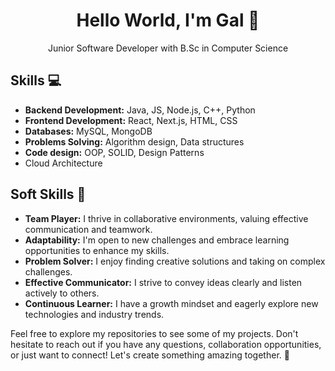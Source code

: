 
<div align="center"> 
  <h1>Hello World, I'm Gal 👋</h1>
  Junior Software Developer with B.Sc in Computer Science
</div>

  ## Skills 💻
- **Backend Development:** Java, JS, Node.js, C++, Python
- **Frontend Development:** React, Next.js, HTML, CSS
- **Databases:** MySQL, MongoDB
- **Problems Solving:** Algorithm design, Data structures
- **Code design:** OOP, SOLID, Design Patterns
- Cloud Architecture

## Soft Skills 🌱 
- **Team Player:** I thrive in collaborative environments, valuing effective communication and teamwork.
- **Adaptability:** I'm open to new challenges and embrace learning opportunities to enhance my skills.
- **Problem Solver:** I enjoy finding creative solutions and taking on complex challenges.
- **Effective Communicator:** I strive to convey ideas clearly and listen actively to others.
- **Continuous Learner:** I have a growth mindset and eagerly explore new technologies and industry trends.

Feel free to explore my repositories to see some of my projects. Don't hesitate to reach out if you have any questions, collaboration opportunities, or just want to connect! Let's create something amazing together. 🚀
  

